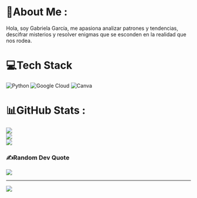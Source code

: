 # 💫About Me :
Hola, soy Gabriela García, me apasiona analizar patrones y tendencias,
descifrar misterios y resolver enigmas que se esconden en la realidad
que nos rodea.

# 💻Tech Stack
![Python](https://img.shields.io/badge/python-3670A0?style=flat-square&logo=python&logoColor=ffdd54) ![Google Cloud](https://img.shields.io/badge/Google%20Cloud-%234285F4.svg?style=flat-square&logo=google-cloud&logoColor=white) ![Canva](https://img.shields.io/badge/Canva-%2300C4CC.svg?style=flat-square&logo=Canva&logoColor=white)
# 📊GitHub Stats :
![](https://github-readme-stats.vercel.app/api?username=Stadgaby&theme=tokyonight&hide_border=false&include_all_commits=false&count_private=false)<br/>
![](https://github-readme-streak-stats.herokuapp.com/?user=Stadgaby&theme=tokyonight&hide_border=false)<br/>
![](https://github-readme-stats.vercel.app/api/top-langs/?username=Stadgaby&theme=tokyonight&hide_border=false&include_all_commits=false&count_private=false&layout=compact)

### ✍️Random Dev Quote
![](https://quotes-github-readme.vercel.app/api?type=horizontal&theme=tokyonight)

---
[![](https://visitcount.itsvg.in/api?id=Stadgaby&icon=9&color=0)](https://visitcount.itsvg.in)
